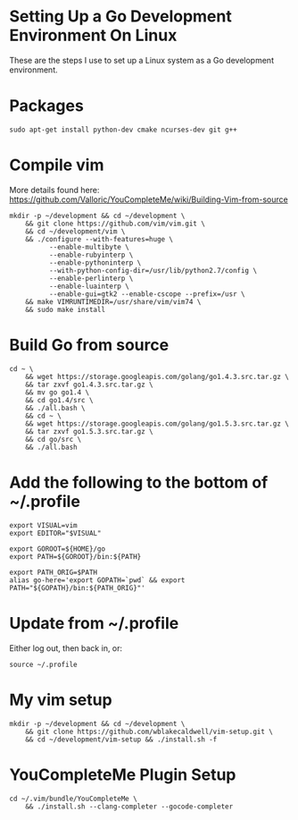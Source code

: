 # Setting Up a Go Development Environment On Linux

These are the steps I use to set up a Linux system as a Go development environment.


# Packages

    sudo apt-get install python-dev cmake ncurses-dev git g++



# Compile vim

More details found here: https://github.com/Valloric/YouCompleteMe/wiki/Building-Vim-from-source

    mkdir -p ~/development && cd ~/development \
        && git clone https://github.com/vim/vim.git \
        && cd ~/development/vim \
        && ./configure --with-features=huge \
              --enable-multibyte \
              --enable-rubyinterp \
              --enable-pythoninterp \
              --with-python-config-dir=/usr/lib/python2.7/config \
              --enable-perlinterp \
              --enable-luainterp \
              --enable-gui=gtk2 --enable-cscope --prefix=/usr \
        && make VIMRUNTIMEDIR=/usr/share/vim/vim74 \
        && sudo make install


# Build Go from source

    cd ~ \
        && wget https://storage.googleapis.com/golang/go1.4.3.src.tar.gz \
        && tar zxvf go1.4.3.src.tar.gz \
        && mv go go1.4 \
        && cd go1.4/src \
        && ./all.bash \
        && cd ~ \
        && wget https://storage.googleapis.com/golang/go1.5.3.src.tar.gz \
        && tar zxvf go1.5.3.src.tar.gz \
        && cd go/src \
        && ./all.bash


# Add the following to the bottom of ~/.profile

    export VISUAL=vim
    export EDITOR="$VISUAL"

    export GOROOT=${HOME}/go
    export PATH=${GOROOT}/bin:${PATH}

    export PATH_ORIG=$PATH
    alias go-here='export GOPATH=`pwd` && export PATH="${GOPATH}/bin:${PATH_ORIG}"'


# Update from ~/.profile

Either log out, then back in, or:

    source ~/.profile


# My vim setup

    mkdir -p ~/development && cd ~/development \
        && git clone https://github.com/wblakecaldwell/vim-setup.git \
        && cd ~/development/vim-setup && ./install.sh -f


# YouCompleteMe Plugin Setup

    cd ~/.vim/bundle/YouCompleteMe \
        && ./install.sh --clang-completer --gocode-completer


